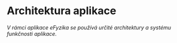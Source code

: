 # Architektura aplikace
###### V rámci aplikace eFyzika se používá určité architektury a systému funkčnosti aplikace.
